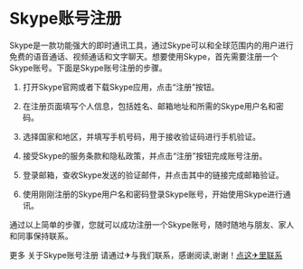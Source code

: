 # Skype账号注册

Skype是一款功能强大的即时通讯工具，通过Skype可以和全球范围内的用户进行免费的语音通话、视频通话和文字聊天。想要使用Skype，首先需要注册一个Skype账号。下面是Skype账号注册的步骤。

1. 打开Skype官网或者下载Skype应用，点击“注册”按钮。

2. 在注册页面填写个人信息，包括姓名、邮箱地址和所需的Skype用户名和密码。

3. 选择国家和地区，并填写手机号码，用于接收验证码进行手机验证。

4. 接受Skype的服务条款和隐私政策，并点击“注册”按钮完成账号注册。

5. 登录邮箱，查收Skype发送的验证邮件，并点击其中的链接完成邮箱验证。

6. 使用刚刚注册的Skype用户名和密码登录Skype账号，开始使用Skype进行通讯。

通过以上简单的步骤，您就可以成功注册一个Skype账号，随时随地与朋友、家人和同事保持联系。

更多 关于Skype账号注册 请通过✈与我们联系，感谢阅读,谢谢！[点这✈里联系](https://d.k02.cc)